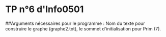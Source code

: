 # TP n°6 d'Info0501

##Arguments nécessaires pour le programme :
Nom du texte pour construire le graphe (graphe2.txt), le sommet d'initialisation pour Prim (7).